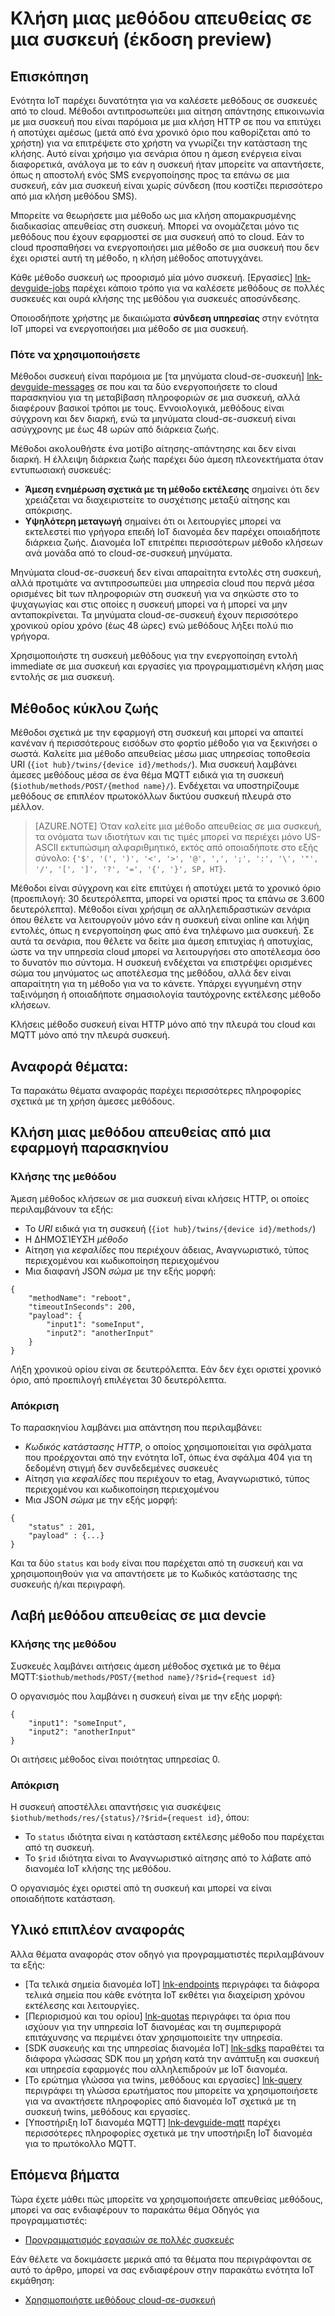 <properties
 pageTitle="Οδηγός για προγραμματιστές - άμεσες μεθόδους | Microsoft Azure"
 description="Οδηγός Azure προγραμματιστής διανομέα IoT - χρήση άμεσες μεθόδους για να καλέσετε κώδικα στις συσκευές σας"
 services="iot-hub"
 documentationCenter=".net"
 authors="nberdy"
 manager="timlt"
 editor=""/>

<tags
 ms.service="iot-hub"
 ms.devlang="multiple"
 ms.topic="article"
 ms.tgt_pltfrm="na"
 ms.workload="na"
 ms.date="09/30/2016" 
 ms.author="nberdy"/>

# <a name="invoke-a-direct-method-on-a-device-preview"></a>Κλήση μιας μεθόδου απευθείας σε μια συσκευή (έκδοση preview)

## <a name="overview"></a>Επισκόπηση

Ενότητα IoT παρέχει δυνατότητα για να καλέσετε μεθόδους σε συσκευές από το cloud. Μέθοδοι αντιπροσωπεύει μια αίτηση απάντησης επικοινωνία με μια συσκευή που είναι παρόμοια με μια κλήση HTTP σε που να επιτύχει ή αποτύχει αμέσως (μετά από ένα χρονικό όριο που καθορίζεται από το χρήστη) για να επιτρέψετε στο χρήστη να γνωρίζει την κατάσταση της κλήσης. Αυτό είναι χρήσιμο για σενάρια όπου η άμεση ενέργεια είναι διαφορετικά, ανάλογα με το εάν η συσκευή ήταν μπορείτε να απαντήσετε, όπως η αποστολή ενός SMS ενεργοποίησης προς τα επάνω σε μια συσκευή, εάν μια συσκευή είναι χωρίς σύνδεση (που κοστίζει περισσότερο από μια κλήση μεθόδου SMS).

Μπορείτε να θεωρήσετε μια μέθοδο ως μια κλήση απομακρυσμένης διαδικασίας απευθείας στη συσκευή. Μπορεί να ονομάζεται μόνο τις μεθόδους που έχουν εφαρμοστεί σε μια συσκευή από το cloud. Εάν το cloud προσπαθήσει να ενεργοποιήσει μια μέθοδο σε μια συσκευή που δεν έχει οριστεί αυτή τη μέθοδο, η κλήση μέθοδος αποτυγχάνει.

Κάθε μέθοδο συσκευή ως προορισμό μία μόνο συσκευή. [Εργασίες] [ lnk-devguide-jobs] παρέχει κάποιο τρόπο για να καλέσετε μεθόδους σε πολλές συσκευές και ουρά κλήσης της μεθόδου για συσκευές αποσύνδεσης.

Οποιοσδήποτε χρήστης με δικαιώματα **σύνδεση υπηρεσίας** στην ενότητα IoT μπορεί να ενεργοποιήσει μια μέθοδο σε μια συσκευή.

### <a name="when-to-use"></a>Πότε να χρησιμοποιήσετε

Μέθοδοι συσκευή είναι παρόμοια με [τα μηνύματα cloud-σε-συσκευή] [ lnk-devguide-messages] σε που και τα δύο ενεργοποιήσετε το cloud παρασκηνίου για τη μεταβίβαση πληροφοριών σε μια συσκευή, αλλά διαφέρουν βασικοί τρόποι με τους. Εννοιολογικά, μεθόδους είναι σύγχρονη και δεν διαρκή, ενώ τα μηνύματα cloud-σε-συσκευή είναι ασύγχρονης με έως 48 ωρών από διάρκεια ζωής.

Μέθοδοι ακολουθήστε ένα μοτίβο αίτησης-απάντησης και δεν είναι διαρκή. Η έλλειψη διάρκεια ζωής παρέχει δύο άμεση πλεονεκτήματα όταν εντυπωσιακή συσκευές:

- **Άμεση ενημέρωση σχετικά με τη μέθοδο εκτέλεσης** σημαίνει ότι δεν χρειάζεται να διαχειριστείτε το συσχέτισης μεταξύ αίτησης και απόκρισης.
- **Υψηλότερη μεταγωγή** σημαίνει ότι οι λειτουργίες μπορεί να εκτελεστεί πιο γρήγορα επειδή IoT διανομέα δεν παρέχει οποιαδήποτε διάρκεια ζωής. Διανομέα IoT επιτρέπει περισσότερων μέθοδο κλήσεων ανά μονάδα από το cloud-σε-συσκευή μηνύματα.

Μηνύματα cloud-σε-συσκευή δεν είναι απαραίτητα εντολές στη συσκευή, αλλά προτιμάτε να αντιπροσωπεύει μια υπηρεσία cloud που περνά μέσα ορισμένες bit των πληροφοριών στη συσκευή για να σηκώστε στο το ψυχαγωγίας και στις οποίες η συσκευή μπορεί να ή μπορεί να μην ανταποκρίνεται. Τα μηνύματα cloud-σε-συσκευή έχουν περισσότερο χρονικού ορίου χρόνο (έως 48 ώρες) ενώ μεθόδους λήξει πολύ πιο γρήγορα.

Χρησιμοποιήστε τη συσκευή μεθόδους για την ενεργοποίηση εντολή immediate σε μια συσκευή και εργασίες για προγραμματισμένη κλήση μιας εντολής σε μια συσκευή.

## <a name="method-lifecycle"></a>Μέθοδος κύκλου ζωής

Μέθοδοι σχετικά με την εφαρμογή στη συσκευή και μπορεί να απαιτεί κανέναν ή περισσότερους εισόδων στο φορτίο μέθοδο για να ξεκινήσει ο σωστά. Καλείτε μια μέθοδο απευθείας μέσω μιας υπηρεσίας τοποθεσία URI (`{iot hub}/twins/{device id}/methods/`). Μια συσκευή λαμβάνει άμεσες μεθόδους μέσα σε ένα θέμα MQTT ειδικά για τη συσκευή (`$iothub/methods/POST/{method name}/`). Ενδέχεται να υποστηρίζουμε μεθόδους σε επιπλέον πρωτοκόλλων δικτύου συσκευή πλευρά στο μέλλον.

> [AZURE.NOTE] Όταν καλείτε μια μέθοδο απευθείας σε μια συσκευή, τα ονόματα των ιδιοτήτων και τις τιμές μπορεί να περιέχει μόνο US-ASCII εκτυπώσιμη αλφαριθμητικό, εκτός από οποιαδήποτε στο εξής σύνολο: ``{'$', '(', ')', '<', '>', '@', ',', ';', ':', '\', '"', '/', '[', ']', '?', '=', '{', '}', SP, HT}``.

Μέθοδοι είναι σύγχρονη και είτε επιτύχει ή αποτύχει μετά το χρονικό όριο (προεπιλογή: 30 δευτερόλεπτα, μπορεί να οριστεί προς τα επάνω σε 3.600 δευτερόλεπτα). Μέθοδοι είναι χρήσιμη σε αλληλεπιδραστικών σενάρια όπου θέλετε να λειτουργούν μόνο εάν η συσκευή είναι online και λήψη εντολές, όπως η ενεργοποίηση φως από ένα τηλέφωνο μια συσκευή. Σε αυτά τα σενάρια, που θέλετε να δείτε μια άμεση επιτυχίας ή αποτυχίας, ώστε να την υπηρεσία cloud μπορεί να λειτουργήσει στο αποτέλεσμα όσο το δυνατόν πιο σύντομα. Η συσκευή ενδέχεται να επιστρέψει ορισμένες σώμα του μηνύματος ως αποτέλεσμα της μεθόδου, αλλά δεν είναι απαραίτητη για τη μέθοδο για να το κάνετε. Υπάρχει εγγυημένη στην ταξινόμηση ή οποιαδήποτε σημασιολογία ταυτόχρονης εκτέλεσης μέθοδο κλήσεων.

Κλήσεις μέθοδο συσκευή είναι HTTP μόνο από την πλευρά του cloud και MQTT μόνο από την πλευρά συσκευή.

## <a name="reference-topics"></a>Αναφορά θέματα:

Τα παρακάτω θέματα αναφοράς παρέχει περισσότερες πληροφορίες σχετικά με τη χρήση άμεσες μεθόδους.

## <a name="invoke-a-direct-method-from-a-back-end-app"></a>Κλήση μιας μεθόδου απευθείας από μια εφαρμογή παρασκηνίου

### <a name="method-invocation"></a>Κλήσης της μεθόδου

Άμεση μέθοδος κλήσεων σε μια συσκευή είναι κλήσεις HTTP, οι οποίες περιλαμβάνουν τα εξής:

- Το *URI* ειδικά για τη συσκευή (`{iot hub}/twins/{device id}/methods/`)
- Η ΔΗΜΟΣΊΕΥΣΗ *μέθοδο*
- Αίτηση για *κεφαλίδες* που περιέχουν άδειας, Αναγνωριστικό, τύπος περιεχομένου και κωδικοποίηση περιεχομένου
- Μια διαφανή JSON *σώμα* με την εξής μορφή:

```
{
    "methodName": "reboot",
    "timeoutInSeconds": 200,
    "payload": {
        "input1": "someInput",
        "input2": "anotherInput"
    }
}
```

  Λήξη χρονικού ορίου είναι σε δευτερόλεπτα. Εάν δεν έχει οριστεί χρονικό όριο, από προεπιλογή επιλέγεται 30 δευτερόλεπτα.
  
### <a name="response"></a>Απόκριση

Το παρασκηνίου λαμβάνει μια απάντηση που περιλαμβάνει:

- *Κωδικός κατάστασης HTTP*, ο οποίος χρησιμοποιείται για σφάλματα που προέρχονται από την ενότητα IoT, όπως ένα σφάλμα 404 για τη δεδομένη στιγμή δεν συνδεδεμένες συσκευές
- Αίτηση για *κεφαλίδες* που περιέχουν το etag, Αναγνωριστικό, τύπος περιεχομένου και κωδικοποίηση περιεχομένου
- Μια JSON *σώμα* με την εξής μορφή:

```
{
    "status" : 201,
    "payload" : {...}
}
```
  
   Και τα δύο `status` και `body` είναι που παρέχεται από τη συσκευή και να χρησιμοποιηθούν για να απαντήσετε με το Κωδικός κατάστασης της συσκευής ή/και περιγραφή.

## <a name="handle-a-direct-method-on-a-devcie"></a>Λαβή μεθόδου απευθείας σε μια devcie

### <a name="method-invocation"></a>Κλήσης της μεθόδου

Συσκευές λαμβάνει αιτήσεις άμεση μέθοδος σχετικά με το θέμα MQTT:`$iothub/methods/POST/{method name}/?$rid={request id}`

Ο οργανισμός που λαμβάνει η συσκευή είναι με την εξής μορφή:

```
{
    "input1": "someInput",
    "input2": "anotherInput"
}
```

Οι αιτήσεις μέθοδος είναι ποιότητας υπηρεσίας 0.

### <a name="response"></a>Απόκριση

Η συσκευή αποστέλλει απαντήσεις για συσκέψεις `$iothub/methods/res/{status}/?$rid={request id}`, όπου:

 - Το `status` ιδιότητα είναι η κατάσταση εκτέλεσης μέθοδο που παρέχεται από τη συσκευή.
 - Το `$rid` ιδιότητα είναι το Αναγνωριστικό αίτησης από το λάβατε από διανομέα IoT κλήσης της μεθόδου.

Ο οργανισμός έχει οριστεί από τη συσκευή και μπορεί να είναι οποιαδήποτε κατάσταση.

## <a name="additional-reference-material"></a>Υλικό επιπλέον αναφοράς

Άλλα θέματα αναφοράς στον οδηγό για προγραμματιστές περιλαμβάνουν τα εξής:

- [Τα τελικά σημεία διανομέα IoT] [ lnk-endpoints] περιγράφει τα διάφορα τελικά σημεία που κάθε ενότητα IoT εκθέτει για διαχείριση χρόνου εκτέλεσης και λειτουργίες.
- [Περιορισμού και του ορίου] [ lnk-quotas] περιγράφει τα όρια που ισχύουν για την υπηρεσία IoT διανομέας και τη συμπεριφορά επιτάχυνσης να περιμένει όταν χρησιμοποιείτε την υπηρεσία.
- [SDK συσκευής και της υπηρεσίας διανομέα IoT] [ lnk-sdks] παραθέτει τα διάφορα γλώσσας SDK που μη χρήση κατά την ανάπτυξη και συσκευή και υπηρεσία εφαρμογές που αλληλεπιδρούν με IoT διανομέα.
- [Το ερώτημα γλώσσα για twins, μεθόδους και εργασίες] [ lnk-query] περιγράφει τη γλώσσα ερωτήματος που μπορείτε να χρησιμοποιήσετε για να ανακτήσετε πληροφορίες από διανομέα IoT σχετικά με τη συσκευή twins, μεθόδους και εργασίες.
- [Υποστήριξη IoT διανομέα MQTT] [ lnk-devguide-mqtt] παρέχει περισσότερες πληροφορίες σχετικά με την υποστήριξη IoT διανομέα για το πρωτόκολλο MQTT.

## <a name="next-steps"></a>Επόμενα βήματα

Τώρα έχετε μάθει πώς μπορείτε να χρησιμοποιήσετε απευθείας μεθόδους, μπορεί να σας ενδιαφέρουν το παρακάτω θέμα Οδηγός για προγραμματιστές:

- [Προγραμματισμός εργασιών σε πολλές συσκευές][lnk-devguide-jobs]

Εάν θέλετε να δοκιμάσετε μερικά από τα θέματα που περιγράφονται σε αυτό το άρθρο, μπορεί να σας ενδιαφέρουν στην παρακάτω ενότητα IoT εκμάθηση:

- [Χρησιμοποιήστε μεθόδους cloud-σε-συσκευή][lnk-methods-tutorial]

<!-- links and images -->

[lnk-endpoints]: iot-hub-devguide-endpoints.md
[lnk-quotas]: iot-hub-devguide-quotas-throttling.md
[lnk-sdks]: iot-hub-devguide-sdks.md
[lnk-query]: iot-hub-devguide-query-language.md
[lnk-devguide-mqtt]: iot-hub-mqtt-support.md

[lnk-devguide-jobs]: iot-hub-devguide-jobs.md
[lnk-methods-tutorial]: iot-hub-c2d-methods.md
[lnk-devguide-messages]: iot-hub-devguide-messaging.md
